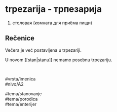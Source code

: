 # trpezarija - трпезарија

1. столовая (комната для приёма пищи)

## Rečenice

Večera je već postavljena u trpezariji.

U novom [[stan|stanu]] nemamo posebnu trpezariju.

<br>

#vrsta/imenica  
#nivo/A2  

#tema/stanovanje  
#tema/porodica  
#tema/enterijer  
